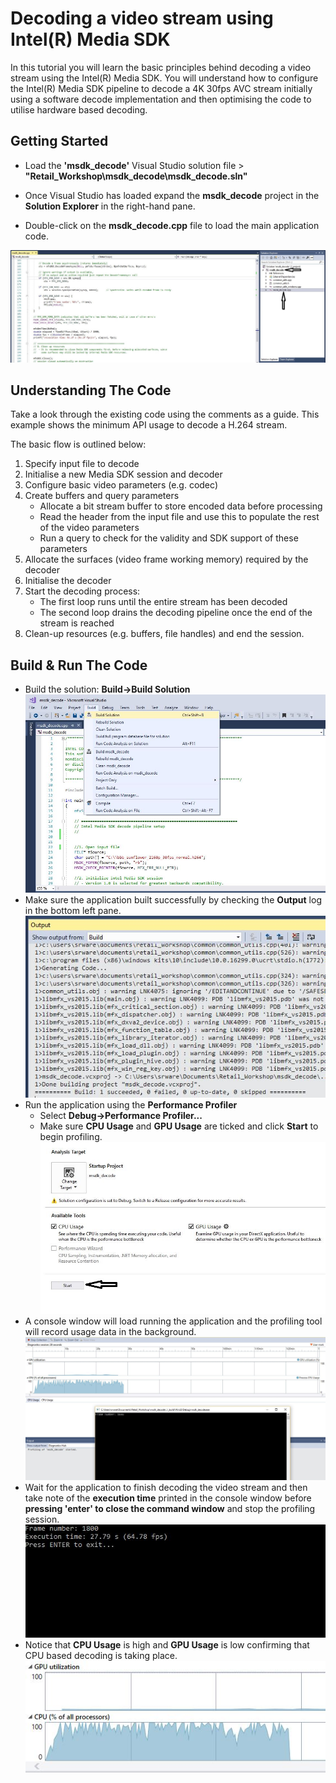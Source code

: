 # Decoding a video stream using Intel(R) Media SDK
In this tutorial you will learn the basic principles behind decoding a video stream using the Intel(R) Media SDK. You will understand how to configure the Intel(R) Media SDK pipeline to decode a 4K 30fps AVC stream initially using a software decode implementation and then optimising the code to utilise hardware based decoding.

## Getting Started

- Load the **'msdk_decode'** Visual Studio solution file > **"Retail_Workshop\msdk_decode\msdk_decode.sln"**

- Once Visual Studio has loaded expand the **msdk_decode** project in the **Solution Explorer** in the right-hand pane.

- Double-click on the **msdk_decode.cpp** file to load the main application code.

![Open Decode Project](images/msdk_decode_1.JPG)

## Understanding The Code
Take a look through the existing code using the comments as a guide. This example shows the minimum API usage to decode a H.264 stream.

The basic flow is outlined below:

 1. Specify input file to decode
 2. Initialise a new Media SDK session and decoder
 3. Configure basic video parameters (e.g. codec)
 4. Create buffers and query parameters
	- Allocate a bit stream buffer to store encoded data before processing
	- Read the header from the input file and use this to populate the rest of the video parameters
	- Run a query to check for the validity and SDK support of these parameters
 5. Allocate the surfaces (video frame working memory) required by the decoder
 6. Initialise the decoder
 7. Start the decoding process:
	- The first loop runs until the entire stream has been decoded
	- The second loop drains the decoding pipeline once the end of the stream is reached
8. Clean-up resources (e.g. buffers, file handles) and end the session.

## Build & Run The Code

 - Build the solution: **Build->Build Solution**
![Build Solution](images/msdk_decode_2.JPG)
 - Make sure the application built successfully by checking the **Output** log in the bottom left pane.
![Check Build](images/msdk_decode_3.JPG)
 - Run the application using the **Performance Profiler**
	 - Select **Debug->Performance Profiler...**
	 - Make sure **CPU Usage** and **GPU Usage** are ticked and click **Start** to begin profiling.
![Performance Profiler](images/msdk_decode_4.JPG)
 - A console window will load running the application and the profiling tool will record usage data in the background.
![Application Running](images/msdk_decode_5.JPG)
 - Wait for the application to finish decoding the video stream and then take note of the **execution time** printed in the console window before **pressing 'enter' to close the command window** and stop the profiling session.
![Stop Application](images/msdk_decode_6.JPG)
 - Notice that **CPU Usage** is high and **GPU Usage** is low confirming that CPU based decoding is taking place.
![CPU Usage](images/msdk_decode_7.JPG)
